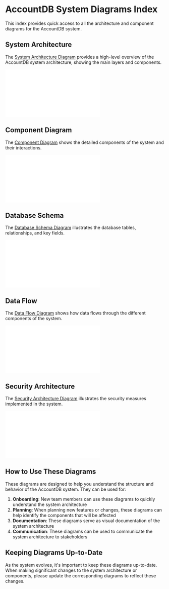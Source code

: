 # AccountDB System Diagrams Index

This index provides quick access to all the architecture and component diagrams for the AccountDB system.

## System Architecture

The [System Architecture Diagram](system_architecture.md) provides a high-level overview of the AccountDB system architecture, showing the main layers and components.

![System Architecture](system_architecture.md)

## Component Diagram

The [Component Diagram](component_diagram.md) shows the detailed components of the system and their interactions.

![Component Diagram](component_diagram.md)

## Database Schema

The [Database Schema Diagram](database_schema.md) illustrates the database tables, relationships, and key fields.

![Database Schema](database_schema.md)

## Data Flow

The [Data Flow Diagram](data_flow.md) shows how data flows through the different components of the system.

![Data Flow](data_flow.md)

## Security Architecture

The [Security Architecture Diagram](security_architecture.md) illustrates the security measures implemented in the system.

![Security Architecture](security_architecture.md)

## How to Use These Diagrams

These diagrams are designed to help you understand the structure and behavior of the AccountDB system. They can be used for:

1. **Onboarding**: New team members can use these diagrams to quickly understand the system architecture
2. **Planning**: When planning new features or changes, these diagrams can help identify the components that will be affected
3. **Documentation**: These diagrams serve as visual documentation of the system architecture
4. **Communication**: These diagrams can be used to communicate the system architecture to stakeholders

## Keeping Diagrams Up-to-Date

As the system evolves, it's important to keep these diagrams up-to-date. When making significant changes to the system architecture or components, please update the corresponding diagrams to reflect these changes.
